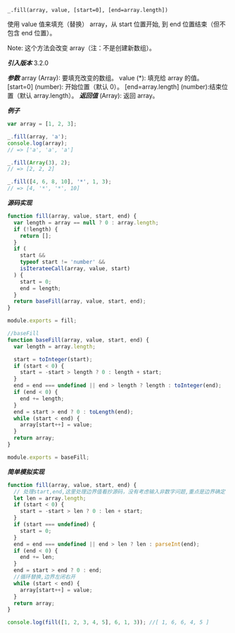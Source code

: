 ```
_.fill(array, value, [start=0], [end=array.length])
```

使用 value 值来填充（替换） array，从 start 位置开始, 到 end 位置结束（但不包含 end 位置）。

Note: 这个方法会改变 array（注：不是创建新数组）。

**_引入版本_**
3.2.0

**_参数_**
array (Array): 要填充改变的数组。
value (\*): 填充给 array 的值。
[start=0] (number): 开始位置（默认 0）。
[end=array.length] (number):结束位置（默认 array.length）。
**_返回值_**
(Array): 返回 array。

**_例子_**

```js
var array = [1, 2, 3];

_.fill(array, 'a');
console.log(array);
// => ['a', 'a', 'a']

_.fill(Array(3), 2);
// => [2, 2, 2]

_.fill([4, 6, 8, 10], '*', 1, 3);
// => [4, '*', '*', 10]
```

**_源码实现_**

```js
function fill(array, value, start, end) {
  var length = array == null ? 0 : array.length;
  if (!length) {
    return [];
  }
  if (
    start &&
    typeof start != 'number' &&
    isIterateeCall(array, value, start)
  ) {
    start = 0;
    end = length;
  }
  return baseFill(array, value, start, end);
}

module.exports = fill;

//baseFill
function baseFill(array, value, start, end) {
  var length = array.length;

  start = toInteger(start);
  if (start < 0) {
    start = -start > length ? 0 : length + start;
  }
  end = end === undefined || end > length ? length : toInteger(end);
  if (end < 0) {
    end += length;
  }
  end = start > end ? 0 : toLength(end);
  while (start < end) {
    array[start++] = value;
  }
  return array;
}

module.exports = baseFill;
```

**_简单模拟实现_**

```js
function fill(array, value, start, end) {
  // 处理start,end,这里处理边界值看抄源码，没有考虑输入非数字问题,重点是边界确定
  let len = array.length;
  if (start < 0) {
    start = -start > len ? 0 : len + start;
  }
  if (start === undefined) {
    start = 0;
  }
  end = end === undefined || end > len ? len : parseInt(end);
  if (end < 0) {
    end += len;
  }
  end = start > end ? 0 : end;
  //循环替换,边界左闭右开
  while (start < end) {
    array[start++] = value;
  }
  return array;
}

console.log(fill([1, 2, 3, 4, 5], 6, 1, 3)); //[ 1, 6, 6, 4, 5 ]
```
